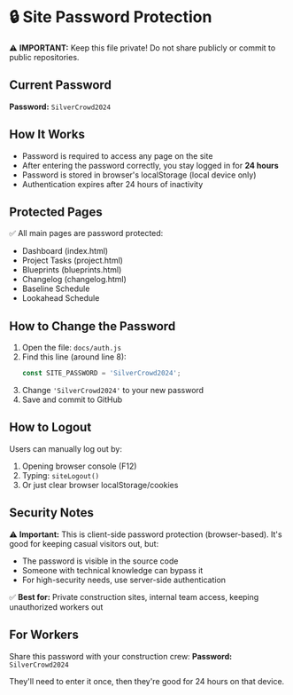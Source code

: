 # 🔒 Site Password Protection

⚠️ **IMPORTANT:** Keep this file private! Do not share publicly or commit to public repositories.

## Current Password

**Password:** `SilverCrowd2024`

## How It Works

- Password is required to access any page on the site
- After entering the password correctly, you stay logged in for **24 hours**
- Password is stored in browser's localStorage (local device only)
- Authentication expires after 24 hours of inactivity

## Protected Pages

✅ All main pages are password protected:
- Dashboard (index.html)
- Project Tasks (project.html)
- Blueprints (blueprints.html)
- Changelog (changelog.html)
- Baseline Schedule
- Lookahead Schedule

## How to Change the Password

1. Open the file: `docs/auth.js`
2. Find this line (around line 8):
   ```javascript
   const SITE_PASSWORD = 'SilverCrowd2024';
   ```
3. Change `'SilverCrowd2024'` to your new password
4. Save and commit to GitHub

## How to Logout

Users can manually log out by:
1. Opening browser console (F12)
2. Typing: `siteLogout()`
3. Or just clear browser localStorage/cookies

## Security Notes

⚠️ **Important:** This is client-side password protection (browser-based). It's good for keeping casual visitors out, but:
- The password is visible in the source code
- Someone with technical knowledge can bypass it
- For high-security needs, use server-side authentication

✅ **Best for:** Private construction sites, internal team access, keeping unauthorized workers out

## For Workers

Share this password with your construction crew:
**Password:** `SilverCrowd2024`

They'll need to enter it once, then they're good for 24 hours on that device.

